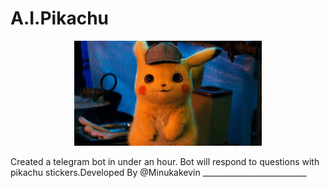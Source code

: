 # A.I.Pikachu
<p align="center">
  <img src="https://raw.githubusercontent.com/minuka23/A.I.Pikachu/main/images.jpeg" alt="A.I.Pikachu">
</p>
Created a telegram bot in under an hour. Bot will respond to questions with pikachu stickers.Developed By @Minukakevin
__________________________
